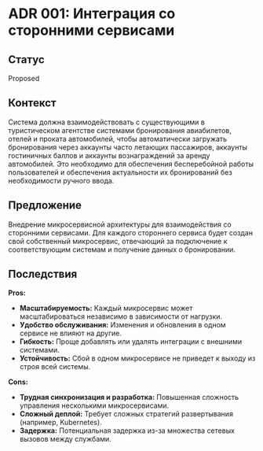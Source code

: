 # ADR 001: Интеграция со сторонними сервисами

## Статус

Proposed

## Контекст

Система должна взаимодействовать с существующими в туристическом агентстве системами бронирования авиабилетов, отелей и проката автомобилей, чтобы автоматически загружать бронирования через аккаунты часто летающих пассажиров, аккаунты гостиничных баллов и аккаунты вознаграждений за аренду автомобилей. Это необходимо для обеспечения бесперебойной работы пользователей и обеспечения актуальности их бронирований без необходимости ручного ввода.

## Предложение

Внедрение микросервисной архитектуры для взаимодействия со сторонними сервисами. Для каждого стороннего сервиса будет создан свой собственный микросервис, отвечающий за подключение к соответствующим системам и получение данных о бронировании.

## Последствия

**Pros:**

- **Масштабируемость:**
  Каждый микросервис может масштабироваться независимо в зависимости от нагрузки.
- **Удобство обслуживания:**
  Изменения и обновления в одном сервисе не влияют на другие.
- **Гибкость:**
  Проще добавлять или удалять интеграции с внешними системами.
- **Устойчивость:**
  Сбой в одном микросервисе не приведет к выходу из строя всей системы.

**Cons:**

- **Трудная синхронизация и разработка:**
  Повышенная сложность управления несколькими микросервисами.
- **Сложный деплой:**
  Требует сложных стратегий развертывания (например, Kubernetes).
- **Задержка:**
  Потенциальная задержка из-за множества сетевых вызовов между службами.
